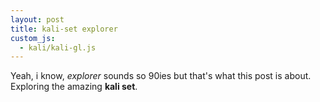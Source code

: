 ```yaml
---
layout: post
title: kali-set explorer
custom_js: 
  - kali/kali-gl.js
---
```


<!-- Actually i'd like to place them somewhere else.. -->
<script type="application/x-glsl" class="kali-exp-vert">

attribute vec3 aVertexPosition;
varying vec3 vVertexPosition;

void main() {
    vVertexPosition = aVertexPosition;
    gl_Position = vec4(aVertexPosition, 1.0);
}

</script>

<script type="application/x-glsl" class="kali-exp-frag">

#line 23
precision mediump float;
varying vec3 vVertexPosition;
uniform vec2 uResolution;
uniform vec4 uKaliParam;
uniform vec4 uKaliPosition;
uniform float uKaliScale;


// AntiAliasing 0=turn off, n=use n by n sub-pixels
#define AA {AA}
#define ITERATIONS {ITERATIONS}


vec3 kali(in vec2 p) {
    for (int i=0; i<ITERATIONS-1; ++i) {
        p = abs(p) / dot(p, p);
        p -= uKaliParam.xy;
    }
    p = abs(p) / dot(p, p);
    return vec3(p, 0);
}

vec3 kali_3d(in vec2 p) {
    vec3 v = vec3(p, 0.);
    for (int i=0; i<ITERATIONS-1; ++i) {
        v = abs(v) / dot(v, v);
        v -= uKaliParam.xyz;
    }
    v = abs(v) / dot(v, v);
    return v;
}

vec3 kali_4d(in vec2 p) {
    vec4 v = vec4(p, p);
    for (int i=0; i<ITERATIONS-1; ++i) {
        v = abs(v) / dot(v, v);
        v -= uKaliParam;
    }
    v = abs(v) / dot(v, v);
    return v.xyz;
}


vec3 frag_to_color(in vec2 fragCoord) {
    vec2 uv = (fragCoord - uResolution * .5) / uResolution.y * 2.;

    uv = uv * uKaliScale + uKaliPosition.xy;

    vec3 col = kali(uv);

    return col;
}

void main() {
    vec2 fragCoord = (vVertexPosition.xy * .5 + .5) * uResolution;

    #if AA <= 1
        vec3 col = frag_to_color(fragCoord);
    #else
        vec3 col = vec3(0);
        for (int y=0; y<AA; ++y) {
            for (int x=0; x<AA; ++x) {
                vec2 ofs = vec2(x, y) / float(AA);
                col += frag_to_color(fragCoord + ofs);
            }
        }
        col /= float(AA * AA);
    #endif

    gl_FragColor = vec4(col, 1.0);
}

</script>


Yeah, i know, *explorer* sounds so 90ies but that's what this post is about.
Exploring the amazing **kali set**.


<div id="kali-01" style="width: 512px; height: 512px;"></div>
<div id="kali-01-ctl"></div>

<script>
    render_kali("kali-01", "kali-01-ctl");
</script>

